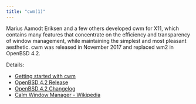 ```yaml
---
title: "cwm(1)"
---
```


Marius Aamodt Eriksen and a few others developed cwm for X11, which contains
many features that concentrate on the efficiency and transparency of window
management, while maintaining the simplest and most pleasant aesthetic. cwm was
released in November 2017 and replaced wm2 in OpenBSD 4.2.

Details:

* [Getting started with cwm](https://undeadly.org/cgi?action=article&sid=20090502141551)
* [OpenBSD 4.2 Release](https://www.openbsd.org/42.html)
* [OpenBSD 4.2 Changelog](https://www.openbsd.org/plus42.html)
* [Calm Window Manager - Wikipedia](https://en.wikipedia.org/wiki/Cwm_(window_manager))
